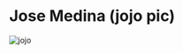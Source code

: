 # Jose Medina (jojo pic) 

![jojo](https://i.kinja-img.com/image/upload/c_fill,h_675,pg_1,q_80,w_1200/3403984c00db62389e225eac46008f21.jpg)